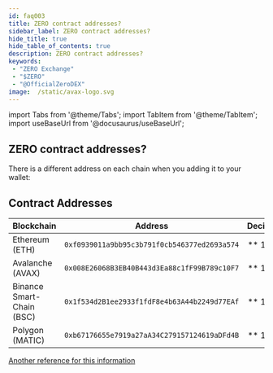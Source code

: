 ```yaml
---
id: faq003
title: ZERO contract addresses?
sidebar_label: ZERO contract addresses?
hide_title: true
hide_table_of_contents: true
description: ZERO contract addresses?
keywords:
 - "ZERO Exchange"
 - "$ZERO"
 - "@OfficialZeroDEX"
image:  /static/avax-logo.svg
---
```


import Tabs from '@theme/Tabs';
import TabItem from '@theme/TabItem';
import useBaseUrl from '@docusaurus/useBaseUrl';

## ZERO contract addresses?

There is a different address on each chain when you adding it to your wallet:

## Contract Addresses
| Blockchain				|	Address										|	Decimals	|
| ------------- 			| 	:-----------: 								| 	-----: 		|
| Ethereum (ETH)			| `0xf0939011a9bb95c3b791f0cb546377ed2693a574`	|	 ** 18  **	| 
| Avalanche (AVAX)			| `0x008E26068B3EB40B443d3Ea88c1fF99B789c10F7`	|	 ** 18 **	|	
| Binance Smart-Chain (BSC)	| `0x1f534d2B1ee2933f1fdF8e4b63A44b2249d77EAf`	|	 ** 18 **	|	
| Polygon (MATIC)	| `0xb67176655e7919a27aA34C279157124619aDFd4B`	|	 ** 18 **	|	



[Another reference for this information](https://0-exchange.gitbook.io/0-exchange-docs/addresses/official-zero-contracts)
